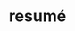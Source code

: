 ---
layout: cv
permalink: /resume/
title: resumé
nav: true
nav_order: 5
cv_pdf: aman_resume.pdf
description: This is a basic summary. You can download the full resumé from the top pdf download button.
toc:
  sidebar: left
---